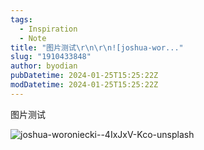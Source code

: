 ```yaml
---
tags:
  - Inspiration
  - Note
title: "图片测试\r\n\r\n![joshua-wor..."
slug: "1910433848"
author: byodian
pubDatetime: 2024-01-25T15:25:22Z
modDatetime: 2024-01-25T15:25:22Z
---
```

图片测试

![joshua-woroniecki--4IxJxV-Kco-unsplash](https://github.com/byodian/all-in-github/assets/26178657/a3153d8f-155b-42c8-92c9-1b326e5b21af)
